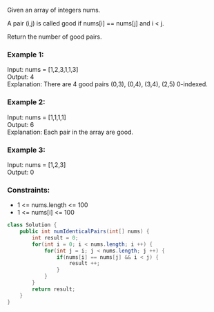 Given an array of integers nums.

A pair (i,j) is called good if nums[i] == nums[j] and i < j.

Return the number of good pairs.

 

### Example 1:
Input: nums = [1,2,3,1,1,3]  
Output: 4  
Explanation: There are 4 good pairs (0,3), (0,4), (3,4), (2,5) 0-indexed.

### Example 2:
Input: nums = [1,1,1,1]  
Output: 6  
Explanation: Each pair in the array are good.

### Example 3:
Input: nums = [1,2,3]  
Output: 0  

### Constraints:

- 1 <= nums.length <= 100
- 1 <= nums[i] <= 100
```java
class Solution {
    public int numIdenticalPairs(int[] nums) {
        int result = 0;
        for(int i = 0; i < nums.length; i ++) {
            for(int j = i; j < nums.length; j ++) {
                if(nums[i] == nums[j] && i < j) {
                    result ++;
                }
            }
        }
        return result;
    }
}
```